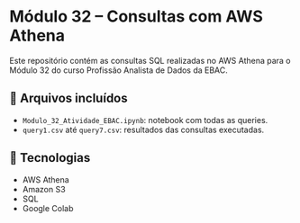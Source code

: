 # Módulo 32 – Consultas com AWS Athena

Este repositório contém as consultas SQL realizadas no AWS Athena para o Módulo 32 do curso Profissão Analista de Dados da EBAC.

## 📄 Arquivos incluídos

- `Modulo_32_Atividade_EBAC.ipynb`: notebook com todas as queries.
- `query1.csv` até `query7.csv`: resultados das consultas executadas.

## 🔧 Tecnologias

- AWS Athena
- Amazon S3
- SQL
- Google Colab
